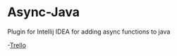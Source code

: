 # Async-Java
Plugin for Intellij IDEA for adding async functions to java

-[Trello](https://trello.com/b/LnWqeyCX/java)
